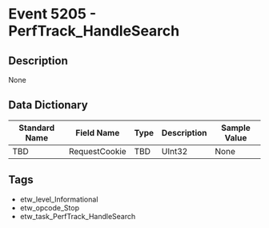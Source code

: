 # Event 5205 - PerfTrack_HandleSearch

## Description
None

## Data Dictionary
|Standard Name|Field Name|Type|Description|Sample Value|
|---|---|---|---|---|
|TBD|RequestCookie|TBD|UInt32|None|None|

## Tags
* etw_level_Informational
* etw_opcode_Stop
* etw_task_PerfTrack_HandleSearch